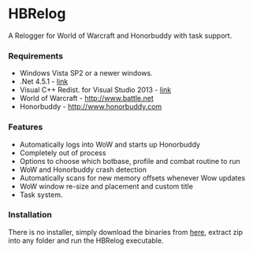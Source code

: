 # HBRelog
A Relogger for World of Warcraft and Honorbuddy with task support. 

### Requirements
* Windows Vista SP2 or a newer windows. 
* .Net 4.5.1 - [link](http://www.microsoft.com/en-us/download/details.aspx?id=40779)
* Visual C++ Redist. for Visual Studio 2013 - [link](http://www.microsoft.com/en-us/download/details.aspx?id=40784)
* World of Warcraft - http://www.battle.net
* Honorbuddy - http://www.honorbuddy.com

### Features
* Automatically logs into WoW and starts up Honorbuddy
* Completely out of process
* Options to choose which botbase, profile and combat routine to run
* WoW and Honorbuddy crash detection
* Automatically scans for new memory offsets whenever Wow updates
* WoW window re-size and placement and custom title
* Task system. 

### Installation 
There is no installer, simply download the binaries from [here](https://github.com/highvoltz/HBRelog/releases/latest), extract zip into any folder and run the HBRelog executable.  
